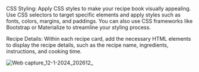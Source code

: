 

CSS Styling:
Apply CSS styles to make your recipe book visually appealing. Use CSS selectors to target specific elements and apply styles such as fonts, colors, margins, and paddings. You can also use CSS frameworks like Bootstrap or Materialize to streamline your styling process.


Recipe Details:
Within each recipe card, add the necessary HTML elements to display the recipe details, such as the recipe name, ingredients, instructions, and cooking time.

![Web capture_12-1-2024_202612_](https://github.com/samik1234/test123/assets/82882143/e602298b-e8f9-4be1-a736-a5b8d020aab3)







































